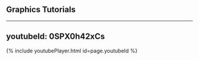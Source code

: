 ## Graphics Tutorials

---
youtubeId: 0SPX0h42xCs
---

{% include youtubePlayer.html id=page.youtubeId %}

